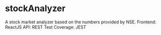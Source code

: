 # stockAnalyzer
A stock market analyzer based on the numbers provided by NSE. 
Frontend: ReactJS
API: REST
Test Coverage: JEST
